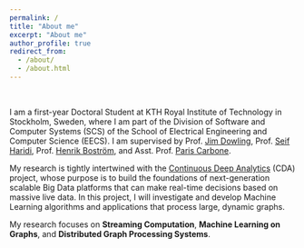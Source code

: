 ```yaml
---
permalink: /
title: "About me"
excerpt: "About me"
author_profile: true
redirect_from: 
  - /about/
  - /about.html
---
```

<br>

I am a first-year Doctoral Student at KTH Royal Institute of Technology in Stockholm, Sweden, where I am part of the Division of Software and Computer Systems (SCS) of the School of Electrical Engineering and Computer Science (EECS). I am supervised by Prof. [Jim Dowling](https://www.kth.se/profile/jdowling), Prof. [Seif Haridi](https://www.kth.se/profile/haridi), Prof. [Henrik Boström](https://www.kth.se/profile/henbos), and Asst. Prof. [Paris Carbone](https://www.kth.se/profile/parisc).

My research is tightly intertwined with the [Continuous Deep Analytics](https://cda-group.github.io/) (CDA) project, whose purpose is to build the foundations of next-generation scalable Big Data platforms that can make real-time decisions based on massive live data. In this project, I will investigate and develop Machine Learning algorithms and applications that process large, dynamic graphs.

My research focuses on <b>Streaming Computation</b>, <b>Machine Learning on Graphs</b>, and <b>Distributed Graph Processing Systems</b>.